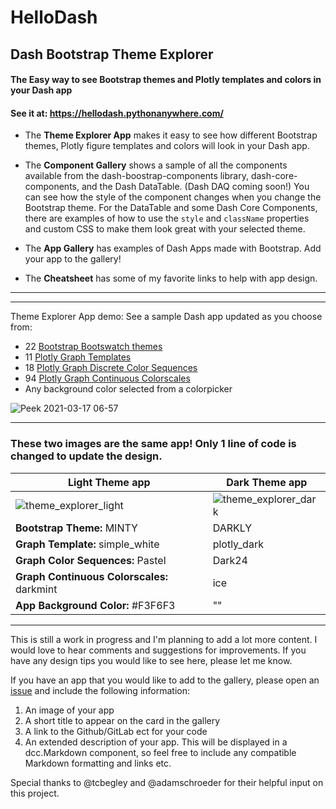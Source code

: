 # HelloDash

## Dash Bootstrap Theme Explorer 
#### The Easy way to see Bootstrap themes and Plotly templates and colors in your Dash app

#### See it at:  https://hellodash.pythonanywhere.com/



 - The __Theme Explorer App__ makes it easy to see how different Bootstrap themes, Plotly figure templates and colors 
will look in your Dash app.  
   
   
 - The __Component Gallery__ shows a sample of all the components available from the dash-boostrap-components library,
   dash-core-components, and the Dash DataTable. (Dash DAQ coming soon!) You can see how the style of the component changes when you change the
   Bootstrap theme.   For the DataTable and some Dash Core Components, there are examples of how to 
   use the `style` and `className` properties and custom CSS to make them look great with your selected theme.  
   
   
- The __App Gallery__ has examples of Dash Apps made with Bootstrap.  Add your app to the gallery!

  
- The __Cheatsheet__  has some of my favorite links to help with app design.  

---
---



Theme Explorer App demo: See a sample Dash app updated as you choose from:
 - 22 [Bootstrap Bootswatch themes](https://www.bootstrapcdn.com/bootswatch/)
 - 11 [Plotly Graph Templates](https://plotly.com/python/templates/)
 - 18 [Plotly Graph Discrete Color Sequences](https://plotly.com/python/builtin-colorscales/#discrete-color-sequences)
 - 94 [Plotly Graph Continuous Colorscales](https://plotly.com/python/builtin-colorscales/)
 - Any background color selected from a colorpicker



![Peek 2021-03-17 06-57](https://user-images.githubusercontent.com/72614349/111480344-228e7800-86ef-11eb-9ac9-32740c1fab1e.gif)

-----------


### These two images are the same app!  Only 1 line of code is changed to update the design.

|Light Theme app     | Dark Theme app |
| ----------- | ----------- |
| ![theme_explorer_light](https://user-images.githubusercontent.com/72614349/109723319-28bb1b00-7b6b-11eb-8942-20a109b3ed1e.png#thumbnail) | ![theme_explorer_dark](https://user-images.githubusercontent.com/72614349/109723317-28228480-7b6b-11eb-8a50-0ac06ec2bca1.png#thumbnail) |
| __Bootstrap Theme:__ MINTY | DARKLY
| __Graph Template:__ simple_white | plotly_dark|
| __Graph Color Sequences:__ Pastel | Dark24|
| __Graph Continuous Colorscales:__ darkmint | ice|
| __App Background Color:__ #F3F6F3 | ""|

------


This is still a work in progress and I'm planning to add a lot more content.  I would love to hear comments 
and suggestions for improvements.  If you have any design tips you would like to see here, please let me know.


If you have an app that you would like to add to the gallery, please open an [issue](https://github.com/AnnMarieW/HelloDash/issues) and include the following information:

1) An image of your app
2) A short title to appear on the card in the gallery
3) A link to the Github/GitLab ect for your code
4) An extended description of your app.  This will be displayed in a dcc.Markdown component, so feel free to include any
compatible Markdown formatting and links etc.
   

Special thanks to @tcbegley and @adamschroeder for their helpful input on this project.

